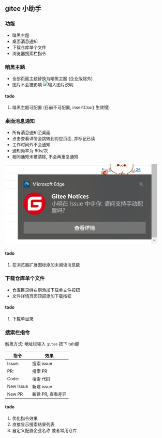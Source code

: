 ## gitee 小助手

### 功能
- 暗黑主题
- 桌面消息通知
- 下载仓库单个文件
- 浏览器搜索栏指令
### 暗黑主题
  - 全部页面主题替换为暗黑主题 (企业版除外)
  - 图片不会被影响
  ![输入图片说明](img/VMZD~U\)6LNFXJ1GN%5D47VF4E.jpg)
#### todo
1. 暗黑主题可配置 (目前不可配置, insertCss() 生效慢)
### 桌面消息通知
 - 所有消息通知至桌面
 - 点击查看详情会跳转到对应页面, 并标记已读
 - 工作时间外不会通知
 - 通知频率为 60s/次
 - 相同通知未被清除, 不会再重复通知

![输入图片说明](img/image.png)
#### todo
1. 在浏览器扩展图标添加未阅读消息数
### 下载仓库单个文件
- 仓库目录树右侧添加下载单文件按钮
- 文件详情页面顶部添加下载按钮
#### todo
1. 下载单目录

### 搜索栏指令
触发方式: 地址栏输入 `gitee` 按下 tab键

|指令|效果|
|---|---|
|Issue: |搜索 issue|
|PR: |搜索 PR|
|Code: |搜索 代码|
|New Issue|新建 issue|
|New PR|新建 PR, 查看差异|

#### todo
1. 优化指令效果
2. 直接显示搜索结果列表
3. 自定义配置企业名称 或者常用仓库

